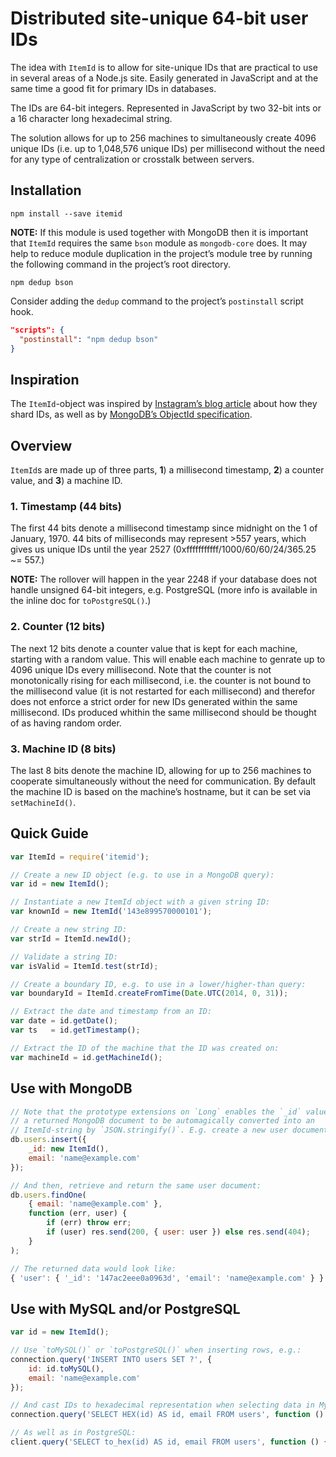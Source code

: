 
Distributed site-unique 64-bit user IDs
=======================================
The idea with `ItemId` is to allow for site-unique IDs that are practical to use in several areas of a Node.js site. Easily generated in JavaScript and at the same time a good fit for primary IDs in databases.

The IDs are 64-bit integers. Represented in JavaScript by two 32-bit ints or a 16 character long hexadecimal string.

The solution allows for up to 256 machines to simultaneously create 4096 unique IDs (i.e. up to 1,048,576 unique IDs) per millisecond without the need for any type of centralization or crosstalk between servers.

Installation
------------
`npm install --save itemid`

**NOTE:** If this module is used together with MongoDB then it is important that `ItemId` requires the same `bson` module as `mongodb-core` does. It may help to reduce module duplication in the project’s module tree by running the following command in the project’s root directory.

`npm dedup bson`

Consider adding the `dedup` command to the project’s `postinstall` script hook.

```json
"scripts": {
  "postinstall": "npm dedup bson"
}
```

Inspiration
-----------
The `ItemId`-object was inspired by [Instagram’s blog article](http://instagram-engineering.tumblr.com/post/10853187575/sharding-ids-at-instagram) about how they shard IDs, as well as by [MongoDB’s ObjectId specification](http://docs.mongodb.org/manual/reference/object-id/).

Overview
--------
`ItemId`s are made up of three parts, **1**) a millisecond timestamp, **2**) a counter value, and **3**) a machine ID.

### 1. Timestamp (44 bits)
The first 44 bits denote a millisecond timestamp since midnight on the 1 of January, 1970. 44 bits of milliseconds may represent >557 years, which gives us unique IDs until the year 2527 (0xfffffffffff/1000/60/60/24/365.25 ~= 557.)

**NOTE:** The rollover will happen in the year 2248 if your database does not handle unsigned 64-bit integers, e.g. PostgreSQL (more info is available in the inline doc for `toPostgreSQL()`.)


### 2. Counter (12 bits)
The next 12 bits denote a counter value that is kept for each machine, starting with a random value. This will enable each machine to genrate up to 4096 unique IDs every millisecond. Note that the counter is not monotonically rising for each millisecond, i.e. the counter is not bound to the millisecond value (it is not restarted for each millisecond) and therefor does not enforce a strict order for new IDs generated within the same millisecond. IDs produced whithin the same millisecond should be thought of as having random order.


### 3. Machine ID (8 bits)
The last 8 bits denote the machine ID, allowing for up to 256 machines to cooperate simultaneously without the need for communication. By default the machine ID is based on the machine’s hostname, but it can be set via `setMachineId()`.

Quick Guide
-----------
```javascript
var ItemId = require('itemid');

// Create a new ID object (e.g. to use in a MongoDB query):
var id = new ItemId();

// Instantiate a new ItemId object with a given string ID:
var knownId = new ItemId('143e899570000101');

// Create a new string ID:
var strId = ItemId.newId();

// Validate a string ID:
var isValid = ItemId.test(strId);

// Create a boundary ID, e.g. to use in a lower/higher-than query:
var boundaryId = ItemId.createFromTime(Date.UTC(2014, 0, 31));

// Extract the date and timestamp from an ID:
var date = id.getDate();
var ts   = id.getTimestamp();

// Extract the ID of the machine that the ID was created on:
var machineId = id.getMachineId();
```

Use with MongoDB
----------------
```javascript
// Note that the prototype extensions on `Long` enables the `_id` value of
// a returned MongoDB document to be automagically converted into an
// ItemId-string by `JSON.stringify()`. E.g. create a new user document:
db.users.insert({
	_id: new ItemId(),
	email: 'name@example.com'
});

// And then, retrieve and return the same user document:
db.users.findOne(
	{ email: 'name@example.com' },
	function (err, user) {
		if (err) throw err;
		if (user) res.send(200, { user: user }) else res.send(404);
	}
);

// The returned data would look like:
{ 'user': { '_id': '147ac2eee0a0963d', 'email': 'name@example.com' } }
```

Use with MySQL and/or PostgreSQL
--------------------------------
```javascript
var id = new ItemId();

// Use `toMySQL()` or `toPostgreSQL()` when inserting rows, e.g.:
connection.query('INSERT INTO users SET ?', {
	id: id.toMySQL(),
	email: 'name@example.com'
});

// And cast IDs to hexadecimal representation when selecting data in MySQL:
connection.query('SELECT HEX(id) AS id, email FROM users', function () {...});

// As well as in PostgreSQL:
client.query('SELECT to_hex(id) AS id, email FROM users', function () {...});
```
